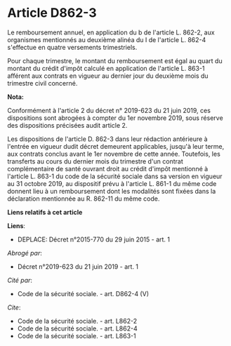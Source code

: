 # Article D862-3

Le remboursement annuel, en application du b de l'article L. 862-2, aux organismes mentionnés au deuxième alinéa du I de
l'article L. 862-4 s'effectue en quatre versements trimestriels. 

Pour chaque trimestre, le montant du remboursement est égal au quart du montant du crédit d'impôt calculé en application de
l'article L. 863-1 afférent aux contrats en vigueur au dernier jour du deuxième mois du trimestre civil concerné.

**Nota:**

Conformément à l'article 2 du décret n° 2019-623 du 21 juin 2019, ces dispositions sont abrogées à compter du 1er novembre
2019, sous réserve des dispositions précisées audit article 2.

Les dispositions de l'article D. 862-3 dans leur rédaction antérieure à l'entrée en vigueur dudit décret demeurent
applicables, jusqu'à leur terme, aux contrats conclus avant le 1er novembre de cette année. Toutefois, les transferts au
cours du dernier mois du trimestre d'un contrat complémentaire de santé ouvrant droit au crédit d'impôt mentionné à l'article
L. 863-1 du code de la sécurité sociale dans sa version en vigueur au 31 octobre 2019, au dispositif prévu à l'article L.
861-1 du même code donnent lieu à un remboursement dont les modalités sont fixées dans la déclaration mentionnée au R. 862-11
du même code.

**Liens relatifs à cet article**

**Liens**:

  - DEPLACE: Décret n°2015-770 du 29 juin 2015 - art. 1

_Abrogé par_:

  - Décret n°2019-623 du 21 juin 2019 - art. 1

_Cité par_:

  - Code de la sécurité sociale. - art. D862-4 (V)

_Cite_:

  - Code de la sécurité sociale. - art. L862-2
  - Code de la sécurité sociale. - art. L862-4
  - Code de la sécurité sociale. - art. L863-1
